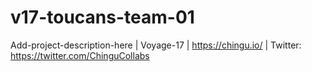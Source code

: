 # v17-toucans-team-01
Add-project-description-here | Voyage-17 | https://chingu.io/ | Twitter: https://twitter.com/ChinguCollabs

